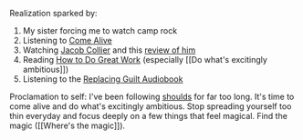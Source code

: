 Realization sparked by:
1. My sister forcing me to watch camp rock
2. Listening to [Come Alive](https://www.youtube.com/watch?v=BURBlSYPmBU) 
3. Watching [Jacob Collier](https://w[]()ww.youtube.com/watch?v=IQvzX0Z3HE4) and this [review of him](https://www.youtube.com/watch?v=08YtK1BRfTU)
4. Reading [How to Do Great Work](https://paulgraham.com/greatwork.html) (especially [[Do what's excitingly ambitious]])
5. Listening to the [Replacing Guilt Audiobook](https://podcasters.spotify.com/pod/show/guilt/episodes/Replacing-Guilt-full-audiobook-e13ct4d/a-a5vrdtu)

Proclamation to self: I've been following [shoulds](https://mindingourway.com/not-because-you-should/) for far too long. It's time to come alive and do what's excitingly ambitious. Stop spreading yourself too thin everyday and focus deeply on a few things that feel magical. Find the magic ([[Where's the magic]]).



